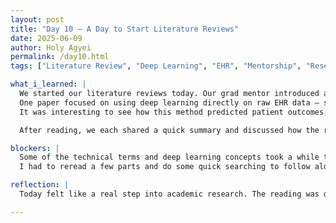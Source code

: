 ```yaml
---
layout: post
title: "Day 10 – A Day to Start Literature Reviews"
date: 2025-06-09
author: Holy Agyei
permalink: /day10.html
tags: ["Literature Review", "Deep Learning", "EHR", "Mentorship", "Research"]

what_i_learned: |
  We started our literature reviews today. Our grad mentor introduced a few key papers and helped us break them down.  
  One paper focused on using deep learning directly on raw EHR data — skipping preprocessing and letting the model learn patterns on its own.  
  It was interesting to see how this method predicted patient outcomes, including death risk, with strong accuracy.  

  After reading, we each shared a quick summary and discussed how the research could apply to our own work or be improved.

blockers: |
  Some of the technical terms and deep learning concepts took a while to understand.  
  I had to reread a few parts and do some quick searching to follow along, but I’m starting to get the hang of it.

reflection: |
  Today felt like a real step into academic research. The reading was dense but rewarding, and connecting it to our own project made it feel more meaningful.

---
```

